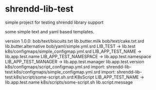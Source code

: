 # shrendd-lib-test
simple project for testing shrendd library support

some simple text and yaml based templates.

version 1.0.0:
    bob/text/biscuits.txt
        lib.butter.milk
    bob/text/cake.txt.srd
        lib.butter.alternative
    bob/yaml/simple.yml.srd
        LIB_TEST -> lib.test
    k8s/configmaps/simple_configmap.yml.srd
        LIB_APP_TEST_NAME -> lib.app.test.name
        LIB_APP_TEST_NAMESPACE -> lib.app.test.namespace
        LIB_APP_TEST_MANAGER -> lib.app.test.manager
        lib.app.test.version
    k8s/configmaps/script_configmap.yml.srd
        import: shrendd-lib-test:k8s/configmaps/simple_configmap.yml.srd
        import: shrendd-lib-test:k8s/script/some-script.sh.srd:K8sScript
        LIB_APP_TEST_NAME -> lib.app.test.name
   k8s/scripts/some-script.sh
        lib.script.message